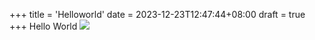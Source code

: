 +++
title = 'Helloworld'
date = 2023-12-23T12:47:44+08:00
draft = true
+++
Hello World
![](https://c.tenor.com/x8v1oNUOmg4AAAAd/rickroll-roll.gif)